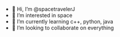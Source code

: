 - 👋 Hi, I’m @spacetravelerJ
- 👀 I’m interested in space
- 🌱 I’m currently learning c++, python, java
- 💞️ I’m looking to collaborate on everything

<!---
spacetravelerJ/spacetravelerJ is a ✨ special ✨ repository because its `README.md` (this file) appears on your GitHub profile.
You can click the Preview link to take a look at your changes.
--->
